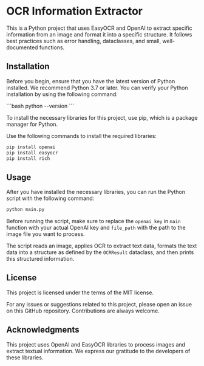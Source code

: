 # OCR Information Extractor

This is a Python project that uses EasyOCR and OpenAI to extract specific information from an image and format it into a specific structure. It follows best practices such as error handling, dataclasses, and small, well-documented functions.

## Installation

Before you begin, ensure that you have the latest version of Python installed. We recommend Python 3.7 or later. You can verify your Python installation by using the following command:

\```bash
python --version
\```

To install the necessary libraries for this project, use pip, which is a package manager for Python.

Use the following commands to install the required libraries:

```bash
pip install openai
pip install easyocr
pip install rich
```

## Usage

After you have installed the necessary libraries, you can run the Python script with the following command:

```bash
python main.py
```

Before running the script, make sure to replace the `openai_key` in `main` function with your actual OpenAI key and `file_path` with the path to the image file you want to process.

The script reads an image, applies OCR to extract text data, formats the text data into a structure as defined by the `OCRResult` dataclass, and then prints this structured information.

## License

This project is licensed under the terms of the MIT license.

For any issues or suggestions related to this project, please open an issue on this GitHub repository. Contributions are always welcome.

## Acknowledgments

This project uses OpenAI and EasyOCR libraries to process images and extract textual information. We express our gratitude to the developers of these libraries.
